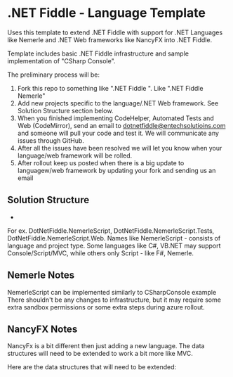 .NET Fiddle - Language Template
===============================

Uses this template to extend .NET Fiddle with support for .NET Languages like Nemerle and .NET Web frameworks like NancyFX into .NET Fiddle.

Template includes basic .NET Fiddle infrastructure and sample implementation of "CSharp Console".


The preliminary process will be:

1. Fork this repo to something like ".NET Fiddle <Name of the language>".  Like ".NET Fiddle Nemerle"
2. Add new projects specific to the language/.NET Web framework.  See Solution Structure section below.
3. When you finished implementing CodeHelper, Automated Tests and Web (CodeMirror), send an email to dotnetfiddle@entechsolutioins.com and someone will pull your code and test it.  We will communicate any issues through GitHub.  
4. After all the issues have been resolved we will let you know when your language/web framework will be rolled.
5. After rollout keep us posted when there is a big update to languagew/web framework by updating your fork and sending us an email 



## Solution Structure


- 

For ex. DotNetFiddle.NemerleScript, DotNetFiddle.NemerleScript.Tests, DotNetFiddle.NemerleScript.Web.  Names like NemerleScript - consists of language and project type.  Some languages like C#, VB.NET may support Console/Script/MVC, while others only Script - like F#, Nemerle.




## Nemerle Notes

NemerleScript can be implemented similarly to CSharpConsole example
There shouldn't be any changes to infrastructure, but it may require some extra sandbox permissions or some extra steps during azure rollout.  



## NancyFX Notes

NancyFx is a bit different then just adding a new language.  The data structures will need to be extended to work a bit more like MVC.

Here are the data structures that will need to be extended:



